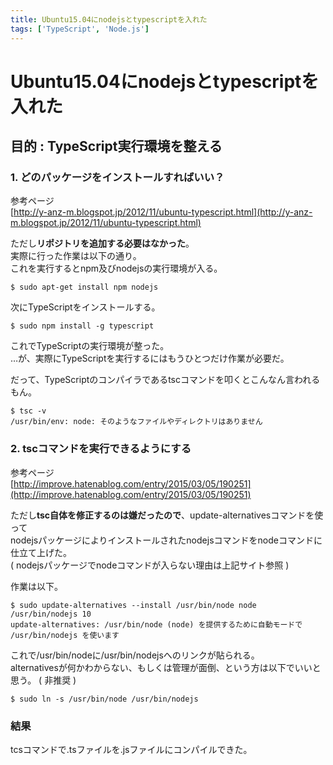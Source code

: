 ```yaml
---
title: Ubuntu15.04にnodejsとtypescriptを入れた
tags: ['TypeScript', 'Node.js']
---
```

# Ubuntu15.04にnodejsとtypescriptを入れた

## 目的 : TypeScript実行環境を整える

### 1. どのパッケージをインストールすればいい？

参考ページ  
[http://y-anz-m.blogspot.jp/2012/11/ubuntu-typescript.html](http://y-anz-m.blogspot.jp/2012/11/ubuntu-typescript.html)  

ただし**リポジトリを追加する必要はなかった**。  
実際に行った作業は以下の通り。  
これを実行するとnpm及びnodejsの実行環境が入る。
```
$ sudo apt-get install npm nodejs
```

次にTypeScriptをインストールする。
```
$ sudo npm install -g typescript
```

これでTypeScriptの実行環境が整った。  
…が、実際にTypeScriptを実行するにはもうひとつだけ作業が必要だ。

だって、TypeScriptのコンパイラであるtscコマンドを叩くとこんなん言われるもん。
```
$ tsc -v
/usr/bin/env: node: そのようなファイルやディレクトリはありません
```


### 2. tscコマンドを実行できるようにする

参考ページ  
[http://improve.hatenablog.com/entry/2015/03/05/190251](http://improve.hatenablog.com/entry/2015/03/05/190251)  

ただし**tsc自体を修正するのは嫌だったので**、update-alternativesコマンドを使って  
nodejsパッケージによりインストールされたnodejsコマンドをnodeコマンドに仕立て上げた。  
( nodejsパッケージでnodeコマンドが入らない理由は上記サイト参照 )

作業は以下。
```
$ sudo update-alternatives --install /usr/bin/node node /usr/bin/nodejs 10
update-alternatives: /usr/bin/node (node) を提供するために自動モードで /usr/bin/nodejs を使います
```

これで/usr/bin/nodeに/usr/bin/nodejsへのリンクが貼られる。  
alternativesが何かわからない、もしくは管理が面倒、という方は以下でいいと思う。 ( 非推奨 )
```
$ sudo ln -s /usr/bin/node /usr/bin/nodejs
```


### 結果

tcsコマンドで.tsファイルを.jsファイルにコンパイルできた。
